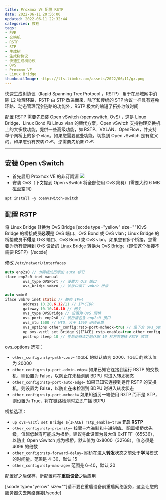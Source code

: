```yaml
---
title: Proxmox VE 配置 RSTP
date: 2022-06-11 20:56:00
updated: 2022-06-11 22:32:44
categories: 教程
tags:
- PVE
- 交换机
- RSTP
- STP
- 生成树
- 生成树协议
- 快速生成树协议
- OvS
- Proxmox VE
- Linux Bridge
thumbnailImage: https://lfs.libmbr.com/assets/2022/06/11/gx.png
---
```

快速生成树协议（Rapid Spanning Tree Protocol ，RSTP） 用于在局域网中消除 L2 物理环路，RSTP 由 STP 改进而来，除了和传统的 STP 协议一样具有避免环路、动态管理冗余链路的功能外，RSTP 极大的缩短了拓扑收敛时间

<!-- more -->
配置 RSTP 需要先安装 Open vSwitch (openvswitch, OvS) ，这是 Linux Bridge、Linux Bond 和 Linux vlan 的替代方案。Open vSwitch 支持物理交换机上的大多数功能，提供一些高级功能，如 RSTP、VXLAN、OpenFlow，并支持单个网桥上的多个 vlan。如果您需要这些功能，切换到 Open vSwitch 是有意义的。如果您没有安装 OvS，您需要先设置 OvS

---

## 安装 Open vSwitch

- 首先启用 Proxmox VE 的非订阅源 ![](https://lfs.libmbr.com/assets/2022/06/11/rs.png)
- 安装 OvS（下文提到 Open vSwitch 将全部使用 OvS 简称）(需要大约 6 MB 磁盘空间）

```
apt install -y openvswitch-switch
```

## 配置 RSTP

将 Linux Bridge 转换为 OvS Bridge
[scode type="yellow" size=""]OvS Bridge 的桥接成员**必须**是 OvS 端口、OvS Bond 或 OvS vlan；Linux Bridge 的桥接成员**不得**是 OvS 端口、OvS Bond 或 OvS vlan，如果您有多个桥接，您需要为所有使用到 OvS 设备的 Linux Bridge 转换为 OvS Bridge（即使这个桥接不需要 RSTP）[/scode]

修改 ``/etc/network/interfaces``

```c
auto enp2s0 // 为网桥成员添加 auto 标记
iface enp2s0 inet manual 
        ovs_type OVSPort // 设置为 OvS 端口
        ovs_bridge vmbr0 // 该接口属于 vmbr0 桥接

auto vmbr0
iface vmbr0 inet static // 静态 IPv4
        address 10.20.6.12/11 // IP/CIDR
        gateway 10.10.10.10 // 网关
        ovs_type OVSBridge // 设置为 OvS 网桥
        ovs_ports enp2s0 // 该桥接包含 enp2s0 接口
        ovs_mtu 1500 // MTU，大于 1500 必须设置
        ovs_options other_config:rstp-port-mcheck=true // 见下方 ovs_options 选项
        up ovs-vsctl set Bridge ${IFACE} rstp-enable=true other_config:rstp-priority=57344 // 见下方桥接选项
        post-up sleep 10 // 在启动继续之前休眠 10 秒左右等待 RSTP 收敛
```

ovs_options 选项：

* ``other_config:rstp-path-cost=``
  10GbE 的默认值为 2000，1GbE 的默认值为 20000
* ``other_config:rstp-port-admin-edge=``
  如果已知它连接到运行 RSTP 的交换机，则设置为 False，以防止在未检测到 BDPU 时进入转发状态
* ``other_config:rstp-port-auto-edge=``
  如果已知它连接到运行 RSTP 的交换机，则设置为 False，以防止在未检测到 BDPU 时进入转发状态
* ``other_config:rstp-port-mcheck=``
  如果知道另一端使用 RSTP 而不是 STP，则设置为 True，将在链路检测时立即广播 BDPU

桥接选项：

* ``up ovs-vsctl set Bridge ${IFACE} rstp_enable=true``
  **开启 RSTP**
* ``other_config:rstp-priority=``
  接受十六进制和十进制值。
  配置根桥优先级，值越低越有可能成为根桥。建议将此设置为最大值 0xFFFF（65536），以防止 Open vSwitch 成为根桥。默认值为 0x8000（32768），值必须是 4096 的倍数
* ``other_config:rstp-forward-delay=``
  网桥在进入**转发**状态之前处于**学习**模式的时间量。范围是 4-30，默认 15
* ``other_config:rstp-max-age=``
  范围是 6-40，默认 20

配置好之后保存，新配置将在**重启设备**之后应用

[scode type="yellow" size=""]请不要在重启设备前重启网络服务，这会让您的服务器失去网络连接[/scode]


